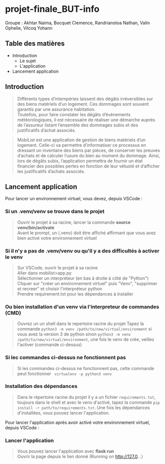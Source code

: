 # projet-finale_BUT-info
Groupe : Akhtar Naima, Bocquet Clemence, Randrianstoa Nathan, Valin Ophelie, Vilcoq Yohann

## Table des matières 
- Introduction
  * Le sujet
  * L'application
- Lancement application

## Introduction
> Différents types d’intempéries laissent des dégâts irréversibles sur des biens matériels d’un logement. Ces dommages sont souvent garantis par une assurance habitation.  
>  Toutefois, pour faire constater les dégâts d’événements météorologiques, il est nécessaire de réaliser une démarche auprès de l’assureur listant l’ensemble des dommages subis et des justificatifs d’achat associés.

> MobiList est une application de gestion de biens matériels d’un logement. Celle-ci va permettre d’informatiser ce processus en dressant un inventaire des biens par pièces, de conserver les preuves d’achats et de calculer l’usure du bien au moment du dommage.
> Ainsi, lors de dégâts subis, l’application permettra de fournir un état financier des possibles pertes en fonction de leur vétusté et d’afficher les justificatifs d’achats associés.


## Lancement application
Pour lancer un environnement virtuel, vous devez, depuis VSCode : 
### Si un .venv/venv se trouve dans le projet 
> Ouvrir le projet à sa racine, lancer la commande **source venv/bin/activate**  
> Avant le prompt, un (.venv) doit être affiché affirmant que vous avez bien activé votre environnement virtuel  

### Si il n'y a pas de .venv/venv ou qu'il y a des difficultés à activer le venv
> Sur VSCode, ouvrir le projet à sa racine  
> Aller dans mobilist>app.py  
> Sélectionner un interpréteur (en bas à droite à côté de "Python")  
> Cliquer sur "créer un environnement virtuel" puis "Venv", "supprimer et recreer" et choisir l'interpréteur python  
> Prendre requirement.txt pour les dépendances à  installer  

### Ou bien installation d'un venv via l'interpreteur de commandes (CMD)
> Ouvrez un un shell dans le repertoire racine du projet
> Tapez la commande `python3 -m venv /path/to/new/virtual/environment` si vous avez la version 3 de python sinon `python3 -m venv /path/to/new/virtual/environment`, une fois le venv de crée, veillez l'activer (commande ci-dessus)

### Si lec commandes ci-dessus ne fonctionnent pas
> Si les commandes ci-dessus ne fonctionnent pas, cette commande peut fonctionner ` virtualenv -p python3 venv`

### Installation des dépendances 
> Dans le répertoire racine du projet il y a un fichier `requirements.txt`, toujours dans le shell et avec le venv d'activé, tapez la commande `pip install -r path/to/requirements.txt`. Une fois les dépendances d'installées, vous pouvez lancer l'application.

Pour lancer l'application après avoir activé votre environnement virtuel, depuis VSCode :
### Lancer l'application
> Vous pouvez lancer l'application avec **flask run**  
> Ouvrir la page depuis le lien donné (Running on http://127.0...)

